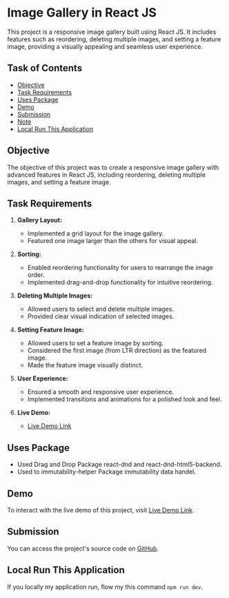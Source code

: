 # Image Gallery in React JS

This project is a responsive image gallery built using React JS. It includes features such as reordering, deleting multiple images, and setting a feature image, providing a visually appealing and seamless user experience.

## Task of Contents
- [Objective](#objective)
- [Task Requirements](#task-requirements)
- [Uses Package](#uses-package)
- [Demo](#demo)
- [Submission](#submission)
- [Note](#note)
- [Local Run This Application](#local-run-this-application)

## Objective

The objective of this project was to create a responsive image gallery with advanced features in React JS, including reordering, deleting multiple images, and setting a feature image.

## Task Requirements

1. **Gallery Layout:**
   - Implemented a grid layout for the image gallery.
   - Featured one image larger than the others for visual appeal.
   
2. **Sorting:**
   - Enabled reordering functionality for users to rearrange the image order.
   - Implemented drag-and-drop functionality for intuitive reordering.

3. **Deleting Multiple Images:**
   - Allowed users to select and delete multiple images.
   - Provided clear visual indication of selected images.

4. **Setting Feature Image:**
   - Allowed users to set a feature image by sorting.
   - Considered the first image (from LTR direction) as the featured image.
   - Made the feature image visually distinct.

5. **User Experience:**
   - Ensured a smooth and responsive user experience.
   - Implemented transitions and animations for a polished look and feel.

6. **Live Demo:**
   - [Live Demo Link](https://654886f4dfa6fd62fc614427--spontaneous-gelato-a1a425.netlify.app/)

## Uses Package

- Used Drag and Drop Package react-dnd and react-dnd-html5-backend.
- Used to immutability-helper Package immutability data handel.

## Demo

To interact with the live demo of this project, visit [Live Demo Link](https://654886f4dfa6fd62fc614427--spontaneous-gelato-a1a425.netlify.app/).

## Submission

You can access the project's source code on [GitHub](https://github.com/ipptykhan1/Image-Gallery-project).

## Local Run This Application

If you locally my application run, flow my this command ```npm run dev```.
